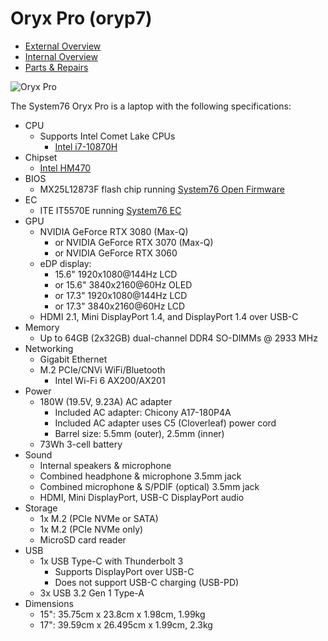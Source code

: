 # Oryx Pro (oryp7)

- [External Overview](./external-overview.md)
- [Internal Overview](./internal-overview.md)
- [Parts & Repairs](./repairs.md)

![Oryx Pro](./img/oryp7.webp)

The System76 Oryx Pro is a laptop with the following specifications:

- CPU
    - Supports Intel Comet Lake CPUs
        - [Intel i7-10870H](https://ark.intel.com/content/www/us/en/ark/products/208018/intel-core-i7-10870h-processor-16m-cache-up-to-5-00-ghz.html)
- Chipset
    - [Intel HM470](https://ark.intel.com/content/www/us/en/ark/products/203697/intel-hm470-chipset.html)
- BIOS
    - MX25L12873F flash chip running [System76 Open Firmware](https://github.com/system76/firmware-open)
- EC
    - ITE IT5570E running [System76 EC](https://github.com/system76/ec)
- GPU
    - NVIDIA GeForce RTX 3080 (Max-Q)
        - or NVIDIA GeForce RTX 3070 (Max-Q)
        - or NVIDIA GeForce RTX 3060
    - eDP display:
        - 15.6" 1920x1080@144Hz LCD
        - or 15.6" 3840x2160@60Hz OLED
        - or 17.3" 1920x1080@144Hz LCD
        - or 17.3" 3840x2160@60Hz LCD
    - HDMI 2.1, Mini DisplayPort 1.4, and DisplayPort 1.4 over USB-C
- Memory
    - Up to 64GB (2x32GB) dual-channel DDR4 SO-DIMMs @ 2933 MHz
- Networking
    - Gigabit Ethernet
    - M.2 PCIe/CNVi WiFi/Bluetooth
        - Intel Wi-Fi 6 AX200/AX201
- Power
    - 180W (19.5V, 9.23A) AC adapter
        - Included AC adapter: Chicony A17-180P4A
        - Included AC adapter uses C5 (Cloverleaf) power cord
        - Barrel size: 5.5mm (outer), 2.5mm (inner)
    - 73Wh 3-cell battery
- Sound
    - Internal speakers & microphone
    - Combined headphone & microphone 3.5mm jack
    - Combined microphone & S/PDIF (optical) 3.5mm jack
    - HDMI, Mini DisplayPort, USB-C DisplayPort audio
- Storage
    - 1x M.2 (PCIe NVMe or SATA)
    - 1x M.2 (PCIe NVMe only)
    - MicroSD card reader
- USB
    - 1x USB Type-C with Thunderbolt 3
        - Supports DisplayPort over USB-C
        - Does not support USB-C charging (USB-PD)
    - 3x USB 3.2 Gen 1 Type-A
- Dimensions
    - 15": 35.75cm x 23.8cm x 1.98cm, 1.99kg
    - 17": 39.59cm x 26.495cm x 1.99cm, 2.3kg

